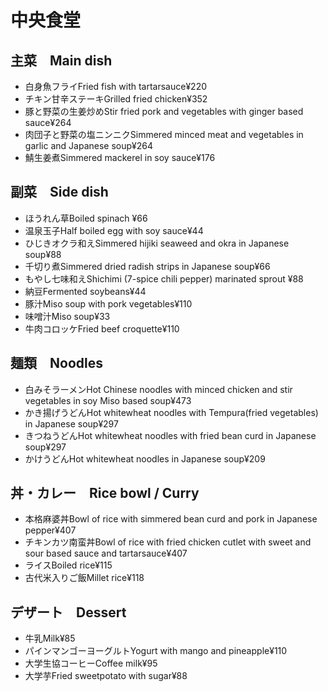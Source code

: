 # 中央食堂

## 主菜　Main dish

- 白身魚フライFried fish with tartarsauce¥220
- チキン甘辛ステーキGrilled fried chicken¥352
- 豚と野菜の生姜炒めStir fried pork and vegetables with ginger based sauce¥264
- 肉団子と野菜の塩ニンニクSimmered minced meat and vegetables in garlic and Japanese soup¥264
- 鯖生姜煮Simmered mackerel in soy sauce¥176

## 副菜　Side dish

- ほうれん草Boiled spinach ¥66
- 温泉玉子Half boiled egg with soy sauce¥44
- ひじきオクラ和えSimmered hijiki seaweed and okra in Japanese soup¥88
- 千切り煮Simmered dried radish strips in Japanese soup¥66
- もやし七味和えShichimi (7-spice chili pepper) marinated sprout ¥88
- 納豆Fermented soybeans¥44
- 豚汁Miso soup with pork vegetables¥110
- 味噌汁Miso soup¥33
- 牛肉コロッケFried beef croquette¥110

## 麺類　Noodles

- 白みそラーメンHot Chinese noodles with minced chicken and stir vegetables in soy Miso based soup¥473
- かき揚げうどんHot whitewheat noodles with Tempura(fried vegetables) in Japanese soup¥297
- きつねうどんHot whitewheat noodles with fried bean curd in Japanese soup¥297
- かけうどんHot whitewheat noodles in Japanese soup¥209

## 丼・カレー　Rice bowl / Curry

- 本格麻婆丼Bowl of rice with simmered bean curd and pork in Japanese pepper¥407
- チキンカツ南蛮丼Bowl of rice with fried chicken cutlet with sweet and sour based sauce and tartarsauce¥407
- ライスBoiled rice¥115
- 古代米入りご飯Millet rice¥118

## デザート　Dessert

- 牛乳Milk¥85
- パインマンゴーヨーグルトYogurt with mango and pineapple¥110
- 大学生協コーヒーCoffee milk¥95
- 大学芋Fried sweetpotato with sugar¥88

